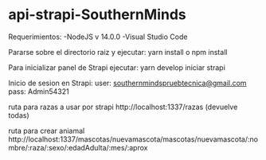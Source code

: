 # api-strapi-SouthernMinds
Requerimientos: 
-NodeJS v 14.0.0
-Visual Studio Code

Pararse sobre el directorio raiz y ejecutar:
yarn install o npm install

Para inicializar panel de Strapi ejecutar:
yarn develop iniciar strapi

Inicio de sesion en Strapi:
user: southernmindspruebtecnica@gmail.com
pass: Admin54321


ruta para razas a usar por strapi
http://localhost:1337/razas (devuelve todas)

ruta para crear aniamal
http://localhost:1337/mascotas/nuevamascota/mascotas/nuevamascota/:nombre/:raza/:sexo/:edadAdulta/:mes/:aprox
